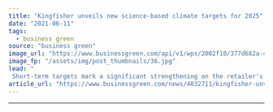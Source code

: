 ```yaml
---
title: "Kingfisher unveils new science-based climate targets for 2025"
date: "2021-06-11"
tags: 
  - business green
source: "business green"
image_url: "https://www.businessgreen.com/api/v1/wps/2002f10/377d682a-4071-41f1-ad05-27fb15b5385c/6/b-q-200818-185x114.jpg"
image_fp: "/assets/img/post_thumbnails/36.jpg"
lead: "
 Short-term targets mark a significant strengthening on the retailer's previous environmental goals and have been accredited as being in line with a 1.5C warming scenario ..."
article_url: "https://www.businessgreen.com/news/4032711/kingfisher-unveils-science-climate-targets-2025"
---
```


---
